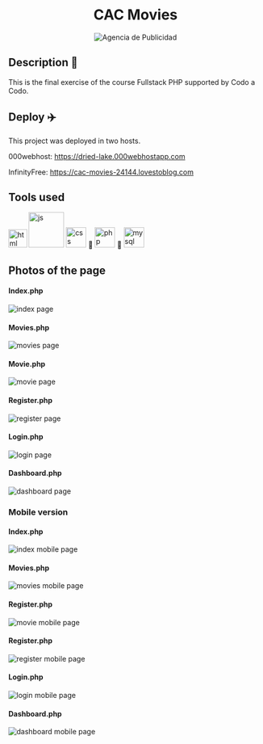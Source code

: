 <h1 align = "center">CAC Movies</h1>
<p align="center">
  <img src="https://readme-typing-svg.demolab.com/?lines=Ejercicio+2;Codo+a+Codo&font=Fira%20Code&center=true&width=380&height=50&duration=4000&pause=1000" alt="Agencia de Publicidad">
</p>

## Description 📝
This is the final exercise of the course Fullstack PHP supported by Codo a Codo.

## Deploy ✈️
This project was deployed in two hosts. 

000webhost: https://dried-lake.000webhostapp.com

InfinityFree: https://cac-movies-24144.lovestoblog.com

## Tools used
<img src="./assets/img/html.png" alt="html" width="36.5px">
<img src="./assets/img/js.png" alt="js" width="70px">
<img src="./assets/img/css.png" alt="css" width="40px">
᲼
<img src="./assets/img/php.png" alt="php" width="40px">
᲼
<img src="./assets/img/mysql.png" alt="mysql" width="40px">

## Photos of the page
#### Index.php
<img src="./previews/index.jpeg" alt="index page">

#### Movies.php
<img src="./previews/movies.jpeg" alt="movies page">

#### Movie.php
<img src="./previews/movie.jpeg" alt="movie page">

#### Register.php
<img src="./previews/register.jpeg" alt="register page">

#### Login.php
<img src="./previews/login.jpeg" alt="login page">

#### Dashboard.php
<img src="./previews/dashboard.jpeg" alt="dashboard page">

### Mobile version
#### Index.php
<img src="./previews/mobile/index.jpeg" alt="index mobile page">

#### Movies.php
<img src="./previews/mobile/movies.jpeg" alt="movies mobile page">

#### Register.php
<img src="./previews/mobile/movie.jpeg" alt="movie mobile page">

#### Register.php
<img src="./previews/mobile/register.jpeg" alt="register mobile page">

#### Login.php
<img src="./previews/mobile/login.jpeg" alt="login mobile page">

#### Dashboard.php
<img src="./previews/mobile/dashboard.jpeg" alt="dashboard mobile page">

